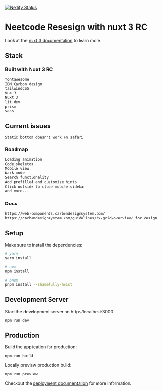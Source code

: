 [![Netlify Status](https://api.netlify.com/api/v1/badges/5eae7b00-576a-4277-8819-353855dfeaf5/deploy-status)](https://app.netlify.com/sites/neetcode/deploys)

# Neetcode Resesign with nuxt 3 RC

Look at the [nuxt 3 documentation](https://v3.nuxtjs.org) to learn more.

## Stack

### Built with Nuxt 3 RC

``` bash
fontawesome
IBM Carbon design
tailwindCSS
Vue 3
Nuxt 3
lit.dev
prism
sass
```

## Current issues

``` base
Static bottom doesn't work on safari
```

### Roadmap

``` bash
Loading animation
Code skeleton
Mobile view
Dark mode
Search functionality
Add prefilled and customize hints
Click outside to close mobile sidebar
and more...
```

### Docs

``` bash
https://web-components.carbondesignsystem.com/
https://carbondesignsystem.com/guidelines/2x-grid/overview/ for design guidelines
```

## Setup

Make sure to install the dependencies:

```bash
# yarn
yarn install

# npm
npm install

# pnpm
pnpm install --shamefully-hoist
```

## Development Server

Start the development server on http://localhost:3000

```bash
npm run dev
```

## Production

Build the application for production:

```bash
npm run build
```

Locally preview production build:

```bash
npm run preview
```

Checkout the [deployment documentation](https://v3.nuxtjs.org/guide/deploy/presets) for more information.

